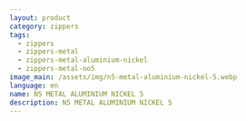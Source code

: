 ```yaml
---
layout: product
category: zippers
tags:
  - zippers
  - zippers-metal
  - zippers-metal-aluminium-nickel
  - zippers-metal-no5
image_main: /assets/img/n5-metal-aluminium-nickel-5.webp
language: en
name: N5 METAL ALUMINIUM NICKEL 5
description: N5 METAL ALUMINIUM NICKEL 5
---
```

